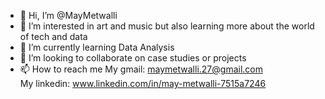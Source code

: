 - 👋 Hi, I’m @MayMetwalli
- 👀 I’m interested in art and music but also learning more about the world of tech and data
- 🌱 I’m currently learning Data Analysis
- 💞️ I’m looking to collaborate on case studies or projects
- 📫 How to reach me My gmail: maymetwalli.27@gmail.com <br> My linkedin: www.linkedin.com/in/may-metwalli-7515a7246
                     

<!---
MayMetwalli/MayMetwalli is a ✨ special ✨ repository because its `README.md` (this file) appears on your GitHub profile.
You can click the Preview link to take a look at your changes.
--->
